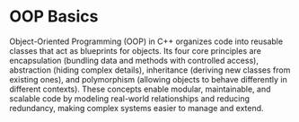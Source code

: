 
# OOP Basics

Object-Oriented Programming (OOP) in C++ organizes code into reusable classes that act as blueprints for objects. Its four core principles are encapsulation (bundling data and methods with controlled access), abstraction (hiding complex details), inheritance (deriving new classes from existing ones), and polymorphism (allowing objects to behave differently in different contexts). These concepts enable modular, maintainable, and scalable code by modeling real-world relationships and reducing redundancy, making complex systems easier to manage and extend.


